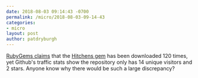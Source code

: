 ```yaml
---
date: 2018-08-03 09:14:43 -0700
permalink: /micro/2018-08-03-09-14-43
categories:
- micro
layout: post
author: patdryburgh
---
```


[RubyGems claims](https://rubygems.org/gems/hitchens-theme) that the [Hitchens gem](https://github.com/patdryburgh/hitchens/) has been downloaded 120 times, yet Github's traffic stats show the repository only has 14 unique visitors and 2 stars. Anyone know why there would be such a large discrepancy?